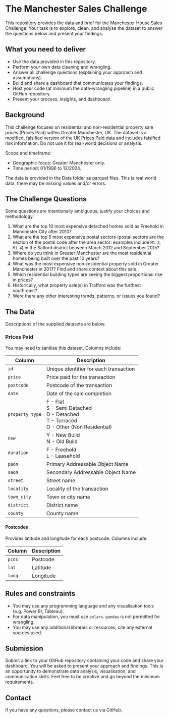 # The Manchester Sales Challenge
This repository provides the data and brief for the Manchester House Sales Challenge. Your task is to explore, clean, and analyse the dataset to answer the questions below and present your findings.

## What you need to deliver
- Use the data provided in this repository.
- Perform your own data cleaning and wrangling.
- Answer all challenge questions (explaining your approach and assumptions).
- Build and share a dashboard that communicates your findings.
- Host your code (at minimum the data-wrangling pipeline) in a public GitHub repository.
- Present your process, insights, and dashboard.

## Background
This challenge focuses on residential and non-residential property sale prices (Prices Paid) within Greater Manchester, UK. 
The dataset is a modified, falsified version of the UK Prices Paid data and includes falsified risk information. Do not use it for real-world decisions or analysis.

Scope and timeframe:
- Geographic focus: Greater Manchester only.
- Time period: 01/1996 to 12/2024.

The data is provided in the Data folder as parquet files. This is real world data, there may be missing values and/or errors.

## The Challenge Questions
Some questions are intentionally ambiguous; justify your choices and methodology.

1. What are the top 10 most expensive detached homes sold as Freehold in Manchester City after 2010?
2. What are the top 5 most expensive postal sectors (postal sectors are the section of the postal code after the area sector: examples include `M1 3`, `M1 4`) in the Salford district between March 2012 and September 2015?
3. Where do you think in Greater Manchester are the most residential homes being built over the past 10 years?
4. What was the most expensive non-residential property sold in Greater Manchester in 2017? Find and share context about this sale.
5. Which residential building types are seeing the biggest proportional rise in prices?
6. Historically, what property sale(s) in Trafford was the furthest south‑east?
7. Were there any other interesting trends, patterns, or issues you found?

## The Data
Descriptions of the supplied datasets are below.

### Prices Paid
You may need to sanitise this dataset. Columns include:

| Column             | Description                                                                                     |
|--------------------|-------------------------------------------------------------------------------------------------|
| `id`               | Unique identifier for each transaction                                                          |
| `price`            | Price paid for the transaction                                                                  |
| `postcode`         | Postcode of the transaction                                                                     |
| `date`             | Date of the sale completion                                                                     |
| `property_type`    | F - Flat <br/>S - Semi Detached <br/>D - Detached <br/>T - Terraced <br/>O - Other (Non Residential) |
| `new`              | Y - New Build<br/> N - Old Build                                                                     |
| `duration`         | F - Freehold<br/> L - Leasehold                                                                      |
| `paon`             | Primary Addressable Object Name                                                                  |
| `saon`             | Secondary Addressable Object Name                                                                |
| `street`           | Street name                                                                                      |
| `locality`         | Locality of the transaction                                                                      |
| `town_city`        | Town or city name                                                                                |
| `district`         | District name                                                                                    |
| `county`           | County name                                                                                      |

#### Postcodes
Provides latitude and longitude for each postcode. Columns include:

| Column | Description                                                                                  |
|--------|----------------------------------------------------------------------------------------------|
| `pcds` | Postcode                                                                                      |
| `lat`  | Latitude                                                                                      |
| `long` | Longitude                                                                                     |

## Rules and constraints
- You may use any programming language and any visualisation tools (e.g. Power BI, Tableau).
- For data manipulation, you must use `polars`. `pandas` is not permitted for wrangling.
- You may use any additional libraries or resources; cite any external sources used.

## Submission
Submit a link to your GitHub repository containing your code and share your dashboard. You will be asked to present your approach and findings.
This is an opportunity to demonstrate data analysis, visualisation, and communication skills. Feel free to be creative and go beyond the minimum requirements.

## Contact
If you have any questions, please contact us via GitHub.